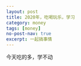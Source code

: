 ```yaml
---
layout: post
title: 2020年，吃喝玩乐，学习
category: money
tags: [money]
no-post-nav: true
excerpt: 一起搞事情
---
```


今天吃的多，学不动


